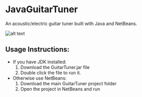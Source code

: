 # JavaGuitarTuner
An acoustic/electric guitar tuner built with Java and NetBeans.

![alt text](https://i.imgur.com/iLDYFYj.png "Homescreen Screenshot")


## Usage Instructions:
* If you have JDK installed:
  1. Download the GuitarTuner.jar file
  2. Double click the file to run it.
* Otherwise use NetBeans:
  1. Download the main GuitarTuner project folder
  2. Open the project in NetBeans and run

